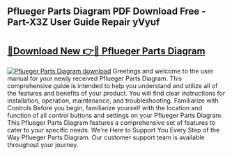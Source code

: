 ## Pflueger Parts Diagram PDF Download Free - Part-X3Z User Guide Repair yVyuf

# <h2><a href="http://dfu66w.blite.top/?on=Pflueger+Parts+Diagram">🔗Download New 👉🔴 Pflueger Parts Diagram</a></h2>

[![Pflueger Parts Diagram download](https://i.imgur.com/lujVjoI.png)](http://dfu66w.blite.top/?on=Pflueger+Parts+Diagram)
Greetings and welcome to the user manual for your newly received Pflueger Parts Diagram. This comprehensive guide is intended to help you understand and utilize all of the features and benefits of your product. You will find clear instructions for installation, operation, maintenance, and troubleshooting. Familiarize with Controls Before you begin, familiarize yourself with the location and function of all control buttons and settings on your Pflueger Parts Diagram. This Pflueger Parts Diagram features a comprehensive set of features to cater to your specific needs. We're Here to Support You Every Step of the Way Pflueger Parts Diagram. Our customer support team is available throughout your journey.
